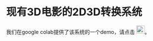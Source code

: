 # 现有3D电影的2D3D转换系统

我们在google colab提供了该系统的一个demo，请点击
<a href="https://colab.research.google.com/drive/16OxSUKrYEM1K6fgHOtwZ2quJtrRXvPSO?usp=sharing"><img src="https://colab.research.google.com/assets/colab-badge.svg" height=22.5></a>。
